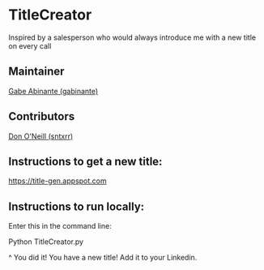 # TitleCreator
Inspired by a salesperson who would always introduce me with a new title on every call

## Maintainer
[Gabe Abinante (gabinante)](https://github.com/gabinante)

## Contributors
[Don O'Neill (sntxrr)](https://github.com/rrxtns)


## Instructions to get a new title:
https://title-gen.appspot.com

## Instructions to run locally:
Enter this in the command line:

Python TitleCreator.py

^ You did it! You have a new title! Add it to your Linkedin.
